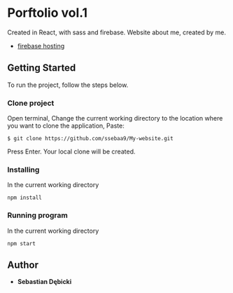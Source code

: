 
# Porftolio vol.1

Created in React, with sass and firebase. 
Website about me, created by me.

* [firebase hosting](https://debicki-sebastian.web.app/ )

## Getting Started

To run the project, follow the steps below.

### Clone project

Open terminal,
Change the current working directory to the location where you want to clone the application,
Paste:
```
$ git clone https://github.com/ssebaa9/My-website.git
```
Press Enter. Your local clone will be created.

### Installing

In the current working directory

```
npm install
```

### Running program

In the current working directory

```
npm start
```

## Author

* **Sebastian Dębicki** 
